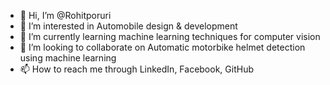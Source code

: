 - 👋 Hi, I’m @Rohitporuri
- 👀 I’m interested in Automobile design & development
- 🌱 I’m currently learning machine learning techniques for computer vision
- 💞️ I’m looking to collaborate on Automatic motorbike helmet detection using machine learning
- 📫 How to reach me through LinkedIn, Facebook, GitHub

<!---
Rohitporuri/Rohitporuri is a ✨ special ✨ repository because its `README.md` (this file) appears on your GitHub profile.
You can click the Preview link to take a look at your changes.
--->
